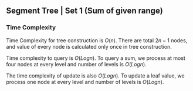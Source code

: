 ## Segment Tree | Set 1 (Sum of given range)

### Time Complexity
Time Complexity for tree construction is $O(n)$. There are total $2n-1$ nodes, and value of every node is calculated only once in tree construction.

Time complexity to query is $O(Logn)$. To query a sum, we process at most four nodes at every level and number of levels is $O(Logn)$.

The time complexity of update is also $O(Logn)$. To update a leaf value, we process one node at every level and number of levels is $O(Logn)$.